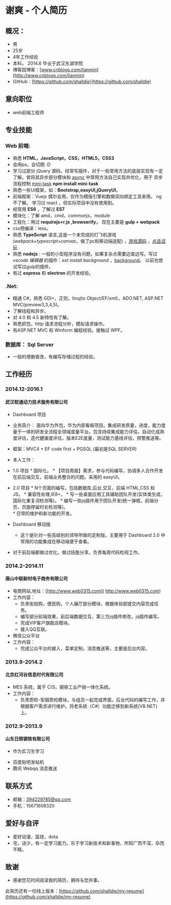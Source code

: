# 谢爽 - 个人简历

## 概况：
- 男
- 25岁
- 4年工作经验
- 本科， 2014.6 毕业于武汉东湖学院
- 博客园博客：[www.cnblogs.com/lianmin](http://www.cnblogs.com/lianmin)
- GitHub：[https://github.com/shalldie](https://github.com/shalldie)

## 意向职位
- web前端工程师

## 专业技能

### Web 前端:
- 熟悉 **HTML，JavaScript，CSS，HTML5，CSS3**
- 会用ps，会切图 :D
- 学习过部分 jQuery 源码，经常写插件，对于一些常用方法的底层实现有一定了解。曾将其异步部分模块和 [async](https://github.com/caolan/async) 中常用方法自己实现并优化，用于 异步流程控制 [mini-task](https://github.com/shalldie/mini-task)  **npm install mini-task**
- 熟悉一些UI框架，如：**Bootstrap,easyUI,jQueryUI**。
- 前端框架：Vuejs 偶尔会用，仅作为模版引擎和数据双向绑定工具来用。 ng不了解。 学习过 react ，但实际项目中没有使用到。
- 经常用 **ES6** ，了解过 **ES7**
- 模块化：了解 amd，cmd，commonjs，module
- 工程化：用过 **requirejs+r.js ,browserify，** 现在主要是 **gulp + webpack**
- css预编译：less。
- 熟悉 **TypeScript** 语言,这是一个未完成的打飞机游戏(*webpack+typescript+canvas*，做了pc和移动端适配) ，[游戏源码](https://github.com/shalldie/hit-plane) ，[点击试玩](https://shalldie.github.io/demos/hit-plane/index.html)
- 熟悉 **nodejs** : 一般的小型程序没有问题，如果复杂点需要边查边写。写过 *vscode 编辑器* 的插件：*ext install background* ，[background](https://github.com/shalldie/vscode-background)。 以前也尝试写过gulp的插件。
- 有过 **express** 和 **electron** 的开发经验。

### .Net:
- 精通 C#，熟悉 GDI+，正则，linq(to Object/EF/xml)，ADO.NET,
ASP.NET MVC(preview3,3,4,5)。
- 了解线程和异步。
- 对 4.0 和 4.5 新特性有了解。
- 熟悉抓包，http 请求流程分析，模拟请求操作。
- 有ASP.NET MVC 和 Winform 编程经验。接触过 WPF。

### 数据库： Sql Server
- 一般的增删查改，有编写存储过程的经验。

## 工作经历

### 2014.12-2016.1 
#### 武汉软通动力技术服务有限公司
- Dashboard 项目
- 业务简介： 面向华为外包，华为内部看板项目。集成研发质量，进度，能力度量于一体的研发全流程全领域度量平台。包含持续集成能力评估，自动化成熟度评估，迭代健康度评估，版本E2E度量，测试能力基线评估，预警推送等。
- 框架：MVC4 + EF code first + PGSQL (最初是SQL SERVER)
- 本人工作：

- 1.0 项目
      * 国际化。
      * 【项目周报】需求，参与代码编写，协调多人合作开发在前后端交互，前端业务整合的问题。采用的 easyUI。
- 2.0 项目
      * N个页面的编写，包括数据库,后台,交互，前端 HTML,CSS 和 JS。
      * 兼容性处理,IE8+。
      * 写一些桌面应用工具辅助团队开发(实体类生成，国际化重复词检测等)。
      * 编写一些jq插件用于团队开发(统一弹框，前端分页，页面停留时长检测等)。      
      * 日常的维护和新功能的开发。
- Dashboard 移动版
     * 这个是针对一些高级别的领导所做的定制版，主要用于 Dashboard 2.0 中常用的功能集成在移动端便于查看。


- 对于前后端都做过优化。做过技能分享。负责每周代码检视工作。

### 2014.2-2014.11 
#### 唐山中联耐材电子商务有限公司
- 电商网站,地址：[http://www.web0315.com]( http://www.web0315.com)
- 工作内容：
     * 负责街拍购，便民购，个人展厅部分模块，根据体验部提交内容完成任务。
     * 编写部分前端效果，前后端数据交互，第三方jq插件修改，jq插件编写。
     * 完成VIP客户旗舰店模块。
     * 接入QQ互联。
- 微信公众平台
- 工作内容：
     * 完成公众平台的接入，菜单定制，消息推送等，主要是后台内容。
    
### 2013.9-2014.2
#### 北京红河谷信息时代有限公司
- MES 系统，属于 C/S，钢铁工业产销一体化系统。
- 工作内容：
     * 负责质检-型钢质检模块，与组员一起完成界面，后台代码的编写工作，并根据客户需求进行维护。将老系统（C#）功能迁移到新系统(VB.NET)上。
     
### 2012.9-2013.9
#### 山东日照钢铁有限公司
- 作为实习生学习
 * 百度贴吧发帖机
 * 腾讯 Webqq 消息推送
 
## 联系方式
- 邮箱：394229785@qq.com
- 手机：15671608320

## 爱好与自评
 * 爱好动漫，篮球，dota
 * 宅，话少，有一定学习能力。乐于学习新技术和新事物，所知广而不深，杂而不精。

## 致谢
* 感谢您花时间阅读我的简历，期待与您共事。

此简历还有一份线上版本：[https://github.com/shalldie/my-resume](https://github.com/shalldie/my-resume)
